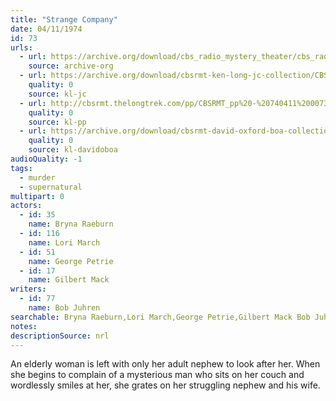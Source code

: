 ```yaml
---
title: "Strange Company"
date: 04/11/1974
id: 73
urls: 
  - url: https://archive.org/download/cbs_radio_mystery_theater/cbs_radio_mystery_theater-0051-0100.zip/cbs_radio_mystery_theater-0051-0100%2Fcbsrmt_0073_strange_company.mp3
    source: archive-org
  - url: https://archive.org/download/cbsrmt-ken-long-jc-collection/CBSRMT - 740411 0073 Strange Company vbr df buzz_jc.mp3
    quality: 0
    source: kl-jc
  - url: http://cbsrmt.thelongtrek.com/pp/CBSRMT_pp%20-%20740411%200073%20Strange%20Company.mp3
    quality: 0
    source: kl-pp
  - url: https://archive.org/download/cbsrmt-david-oxford-boa-collection/CBSRMT-740411-0073-Strange-Company-(128-44)_WBBM-JE-{BoA}.mp3
    quality: 0
    source: kl-davidoboa
audioQuality: -1
tags: 
  - murder
  - supernatural
multipart: 0
actors:  
  - id: 35
    name: Bryna Raeburn  
  - id: 116
    name: Lori March  
  - id: 51
    name: George Petrie  
  - id: 17
    name: Gilbert Mack
writers:  
  - id: 77
    name: Bob Juhren
searchable: Bryna Raeburn,Lori March,George Petrie,Gilbert Mack Bob Juhren
notes: 
descriptionSource: nrl
---
```

An elderly woman is left with only her adult nephew to look after her. When she begins to complain of a mysterious man who sits on her couch and wordlessly smiles at her, she grates on her struggling nephew and his wife.